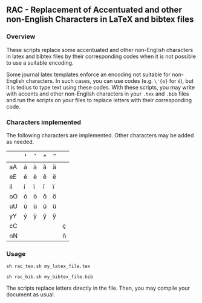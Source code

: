 ## RAC - Replacement of Accentuated and other non-English Characters in LaTeX and bibtex files

### Overview

These scripts replace some accentuated and other non-English characters in latex and bibtex files by their corresponding codes when it is not possible to use a suitable encoding.

Some journal latex templates enforce an encoding not suitable for non-English characters. In such cases, you can use codes (e.g. `\'{e}` for `é`), but it is tedius to type text using these codes. With these scripts, you may write with accents and other non-English characters in your `.tex` and `.bib` files and run the scripts on your files to replace letters with their corresponding code.

### Characters implemented

The following characters are implemented. Other characters may be added as needed.

| |'|`|^|¨||
|---|---|---|---|---|---|
|aA|á|à|â|ä| |
|eE|é|è|ê|ë| |
|iI|í|ì|î|ï| |
|oO|ó|ò|ô|ö| |
|uU|ú|ù|û|ü| |
|yY|ý|ỳ|ŷ|ÿ| |
|cC| | | | |ç|
|nN| | | | |ñ|

### Usage

`sh rac_tex.sh my_latex_file.tex`

`sh rac_bib.sh my_bibtex_file.bib`

The scripts replace letters directly in the file.
Then, you may compile your document as usual.
